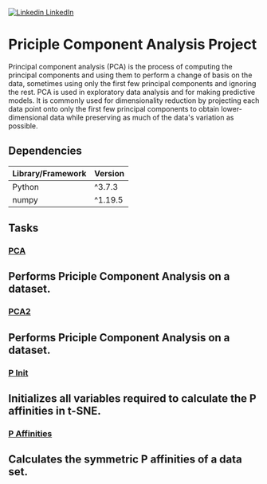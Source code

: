 [![Linkedin](https://i.stack.imgur.com/gVE0j.png) LinkedIn](https://www.linkedin.com/in/AnthonyArmoursProfile)

# Priciple Component Analysis Project
Principal component analysis (PCA) is the process of computing the principal components and using them to perform a change of basis on the data, sometimes using only the first few principal components and ignoring the rest. PCA is used in exploratory data analysis and for making predictive models. It is commonly used for dimensionality reduction by projecting each data point onto only the first few principal components to obtain lower-dimensional data while preserving as much of the data's variation as possible.

## Dependencies
| Library/Framework  | Version |
| ------------------ | ------- |
| Python             | ^3.7.3  |
| numpy              | ^1.19.5 |

## Tasks

### [PCA](https://github.com/AnthonyArmour/holbertonschool-machine_learning/blob/master/unsupervised_learning/0x00-dimensionality_reduction/0-pca.py "PCA")
Performs Priciple Component Analysis on a dataset.
---

### [PCA2](https://github.com/AnthonyArmour/holbertonschool-machine_learning/blob/master/unsupervised_learning/0x00-dimensionality_reduction/1-pca.py "PCA2")
Performs Priciple Component Analysis on a dataset.
---

### [P Init](https://github.com/AnthonyArmour/holbertonschool-machine_learning/blob/master/unsupervised_learning/0x00-dimensionality_reduction/2-P_init.py "P Init")
Initializes all variables required to calculate the P affinities in t-SNE.
---

### [P Affinities](https://github.com/AnthonyArmour/holbertonschool-machine_learning/blob/master/unsupervised_learning/0x00-dimensionality_reduction/4-P_affinities.py "P Affinities")
Calculates the symmetric P affinities of a data set.
---

